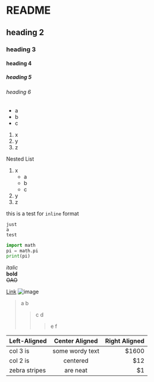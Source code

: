 README
============
## heading 2
### heading 3
#### heading 4
##### heading 5
###### heading 6

- a
- b
- c

1. x
2. y
3. z

Nested List

1. x
    - a
    - b
    - c
2. y
3. z

this is a test for `inline` format

```
just 
a 
test
```

```python
import math
pi = math.pi
print(pi)
```

*italic* <br />
**bold** <br />
~~OAO~~  <br />

[Link](https://www.google.com)
![image](https://avatars2.githubusercontent.com/u/5961626?v=2&s=460)


> a
> b
> > c
> > d
> > > e 
> > > f

| Left-Aligned  | Center Aligned  | Right Aligned |
| :------------ |:---------------:| -----:|
| col 3 is      | some wordy text | $1600 |
| col 2 is      | centered        |   $12 |
| zebra stripes | are neat        |    $1 |

